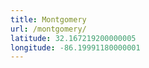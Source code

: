 ```yaml
---
title: Montgomery
url: /montgomery/
latitude: 32.167219200000005
longitude: -86.19991180000001
---
```

